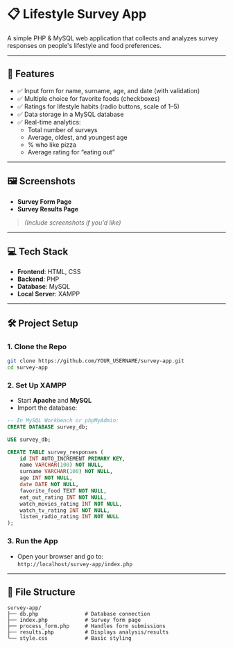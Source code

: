 
# 📋 Lifestyle Survey App

A simple PHP & MySQL web application that collects and analyzes survey responses on people's lifestyle and food preferences.

---

## 🚀 Features

- ✅ Input form for name, surname, age, and date (with validation)
- ✅ Multiple choice for favorite foods (checkboxes)
- ✅ Ratings for lifestyle habits (radio buttons, scale of 1–5)
- ✅ Data storage in a MySQL database
- ✅ Real-time analytics:
  - Total number of surveys
  - Average, oldest, and youngest age
  - % who like pizza
  - Average rating for “eating out”

---

## 🖼 Screenshots

- **Survey Form Page**
- **Survey Results Page**
> _(Include screenshots if you'd like)_

---

## 💻 Tech Stack

- **Frontend**: HTML, CSS
- **Backend**: PHP
- **Database**: MySQL
- **Local Server**: XAMPP

---

## 🛠 Project Setup

### 1. Clone the Repo

```bash
git clone https://github.com/YOUR_USERNAME/survey-app.git
cd survey-app
```

### 2. Set Up XAMPP

- Start **Apache** and **MySQL**
- Import the database:

```sql
-- In MySQL Workbench or phpMyAdmin:
CREATE DATABASE survey_db;

USE survey_db;

CREATE TABLE survey_responses (
    id INT AUTO_INCREMENT PRIMARY KEY,
    name VARCHAR(100) NOT NULL,
    surname VARCHAR(100) NOT NULL,
    age INT NOT NULL,
    date DATE NOT NULL,
    favorite_food TEXT NOT NULL,
    eat_out_rating INT NOT NULL,
    watch_movies_rating INT NOT NULL,
    watch_tv_rating INT NOT NULL,
    listen_radio_rating INT NOT NULL
);
```

### 3. Run the App

- Open your browser and go to:  
  `http://localhost/survey-app/index.php`

---

## 📁 File Structure

```
survey-app/
├── db.php               # Database connection
├── index.php            # Survey form page
├── process_form.php     # Handles form submissions
├── results.php          # Displays analysis/results
└── style.css            # Basic styling
```

